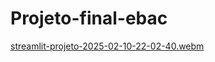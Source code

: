 # Projeto-final-ebac


[streamlit-projeto-2025-02-10-22-02-40.webm](https://github.com/user-attachments/assets/5f849881-5b1c-4a0b-8ac7-1da310819611)
